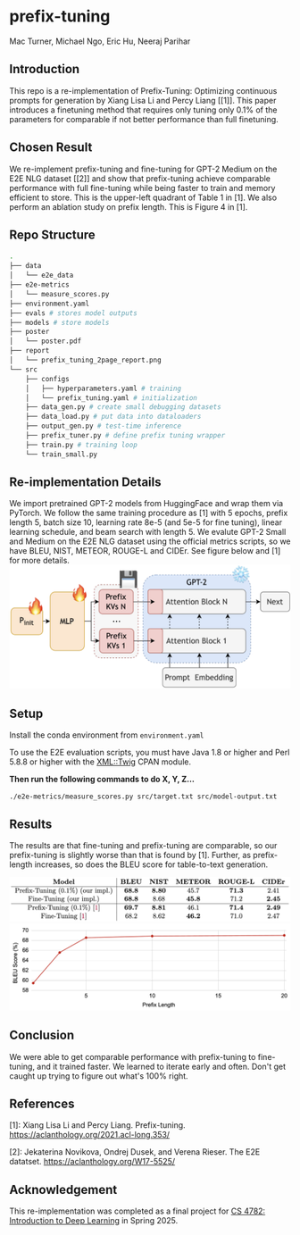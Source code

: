 # prefix-tuning
Mac Turner, Michael Ngo, Eric Hu, Neeraj Parihar

## Introduction
This repo is a re-implementation of Prefix-Tuning: Optimizing continuous prompts for generation by Xiang Lisa Li and Percy Liang [[1]]. This paper introduces a finetuning method that requires only tuning only 0.1\% of the parameters for comparable if not better performance than full finetuning.

## Chosen Result
We re-implement prefix-tuning and fine-tuning for GPT-2 Medium on the E2E NLG dataset [[2]] and show that prefix-tuning achieve comparable performance with full fine-tuning while being faster to train and memory efficient to store. This is the upper-left quadrant of Table 1 in [1]. We also perform an ablation study on prefix length. This is Figure 4 in [1].

## Repo Structure
```bash
.
├── data
│   └── e2e_data
├── e2e-metrics
│   └── measure_scores.py
├── environment.yaml
├── evals # stores model outputs
├── models # store models
├── poster
│   └── poster.pdf
├── report
│   └── prefix_tuning_2page_report.png
└── src
    ├── configs
    │   ├── hyperparameters.yaml # training
    │   └── prefix_tuning.yaml # initialization
    ├── data_gen.py # create small debugging datasets
    ├── data_load.py # put data into dataloaders
    ├── output_gen.py # test-time inference
    ├── prefix_tuner.py # define prefix tuning wrapper
    ├── train.py # training loop
    └── train_small.py
```

## Re-implementation Details
We import pretrained GPT-2 models from HuggingFace and wrap them via PyTorch. We follow the same training procedure as [1] with 5 epochs, prefix length 5, batch size 10, learning rate 8e-5 (and 5e-5 for fine tuning), linear learning schedule, and beam search with length 5. We evalute GPT-2 Small and Medium on the E2E NLG dataset using the official metrics scripts, so we have BLEU, NIST, METEOR, ROUGE-L and CIDEr. See figure below and [1] for more details.
![model architecture for prefix tuning](./report/prefix-architecture.png)

## Setup
Install the conda environment from `environment.yaml`

To use the E2E evaluation scripts, you must have Java 1.8 or higher and Perl 5.8.8 or higher with the [XML::Twig](http://search.cpan.org/~mirod/XML-Twig-3.49/Twig.pm) CPAN module.

**Then run the following commands to do X, Y, Z...**


```
./e2e-metrics/measure_scores.py src/target.txt src/model-output.txt 
```

## Results
The results are that fine-tuning and prefix-tuning are comparable, so our prefix-tuning is slightly worse than that is found by [1]. Further, as prefix-length increases, so does the BLEU score for table-to-text generation.

![photo of results](./report/table1_for_README.png)
![photo of ablations](./report/image.png)

## Conclusion
We were able to get comparable performance with prefix-tuning to fine-tuning, and it trained faster. We learned to iterate early and often. Don't get caught up trying to figure out what's 100% right.

## References

[1]: Xiang Lisa Li and Percy Liang. Prefix-tuning. <https://aclanthology.org/2021.acl-long.353/>

[2]: Jekaterina Novikova, Ondrej Dusek, and Verena Rieser. The E2E datatset. <https://aclanthology.org/W17-5525/>

## Acknowledgement
This re-implementation was completed as a final project for [CS 4782: Introduction to Deep Learning](https://www.cs.cornell.edu/courses/cs4782/2025sp/) in Spring 2025.






